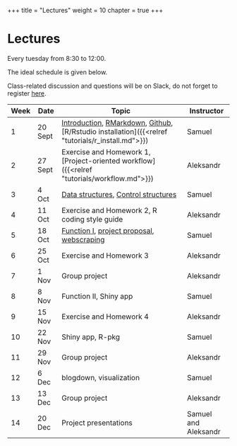 +++
title = "Lectures"
weight = 10
chapter = true
+++

# Lectures

Every tuesday from 8:30 to 12:00.

The ideal schedule is given below. 

Class-related discussion and questions will be on Slack, do not forget to register [here](https://shiny.samorso.ch/fillingform/).

| Week | Date | Topic | Instructor |   
|---|---|---|---|   
| 1 | 20 Sept | [Introduction](https://ptds2022.github.io/class/lecture01), [RMarkdown](https://ptds2022.github.io/class/lecture02_markdown), [Github](https://ptds2022.github.io/class/lecture03_github), [R/Rstudio installation]({{<relref "tutorials/r_install.md">}}) | Samuel |   
| 2 | 27 Sept | Exercise and Homework 1, [Project-oriented workflow]({{<relref "tutorials/workflow.md">}}) | Aleksandr |
| 3 | 4 Oct | [Data structures](https://ptds2022.github.io/class/lecture04_datastructure), [Control structures](https://ptds2022.github.io/class/lecture05_controlstructure) | Samuel |
| 4 | 11 Oct | Exercise and Homework 2, R coding style guide | Aleksandr |
| 5 | 18 Oct | [Function I](https://ptds2022.github.io/class/lecture06_function), [project proposal](https://ptds2022.github.io/class/lecture07_project), [webscraping](https://ptds2022.github.io/class/lecture07_scrap) | Samuel |
| 6 | 25 Oct | Exercise and Homework 3 | Aleksandr | 
| 7 | 1 Nov | Group project | Aleksandr |
| 8 | 8 Nov| Function II, Shiny app | Samuel |
| 9 | 15 Nov | Exercise and Homework 4 | Aleksandr |
| 10 | 22 Nov | Shiny app, R-pkg | Samuel |
| 11 | 29 Nov | Group project | Aleksandr |
| 12 | 6 Dec | blogdown, visualization | Samuel | 
| 13 | 13 Dec | Group project | Aleksandr | 
| 14 | 20 Dec | Project presentations | Samuel and Aleksandr| 

